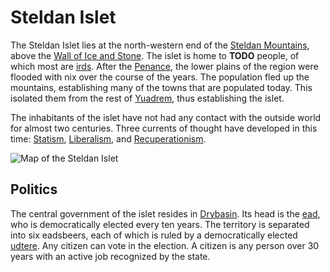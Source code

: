 # Steldan Islet
The Steldan Islet lies at the north-western end of the [Steldan Mountains](TODO), above the [Wall of Ice and Stone](TODO).
The islet is home to **TODO** people, of which most are [irds](TODO).
After the [Penance](TODO), the lower plains of the region were flooded with nix over the course of the years.
The population fled up the mountains, establishing many of the towns that are populated today.
This isolated them from the rest of [Yuadrem](TODO), thus establishing the islet.

The inhabitants of the islet have not had any contact with the outside world for almost two centuries.
Three currents of thought have developed in this time: [Statism](politics/statism), [Liberalism](politics/liberalism), and [Recuperationism](politics/recuperationism).

![Map of the Steldan Islet](img/steldan_islet_v010.png)

## Politics
The central government of the islet resides in [Drybasin](TODO).
Its head is the [ead](politics/hierarchy), who is democratically elected every ten years.
The territory is separated into six eadsbeers, each of which is ruled by a democratically elected [udtere](politics/hierarchy).
Any citizen can vote in the election.
A citizen is any person over 30 years with an active job recognized by the state.
